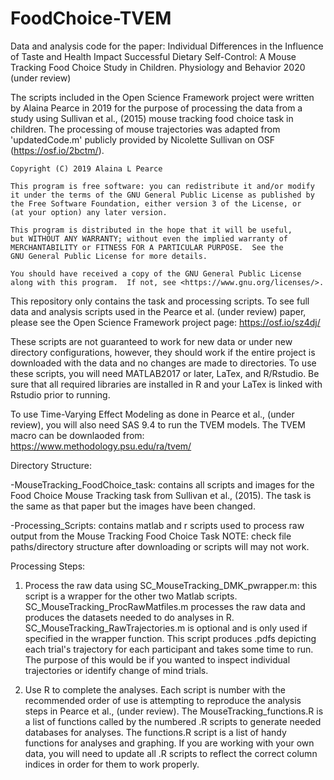 # FoodChoice-TVEM
Data and analysis code for the paper: Individual Differences in the Influence of Taste and Health Impact Successful Dietary Self-Control: A Mouse Tracking Food Choice Study in Children. Physiology and Behavior 2020 (under review)

The scripts included in the Open Science Framework project were written by Alaina Pearce in 2019 for the purpose of processing the data from a study using Sullivan et al., (2015) mouse tracking food choice task in children. The processing of mouse trajectories was adapted from 'updatedCode.m' publicly provided by Nicolette Sullivan on OSF (https://osf.io/2bctm/). 

    Copyright (C) 2019 Alaina L Pearce

    This program is free software: you can redistribute it and/or modify
    it under the terms of the GNU General Public License as published by
    the Free Software Foundation, either version 3 of the License, or
    (at your option) any later version.

    This program is distributed in the hope that it will be useful,
    but WITHOUT ANY WARRANTY; without even the implied warranty of
    MERCHANTABILITY or FITNESS FOR A PARTICULAR PURPOSE.  See the
    GNU General Public License for more details.

    You should have received a copy of the GNU General Public License
    along with this program.  If not, see <https://www.gnu.org/licenses/>.


This repository only contains the task and processing scripts. To see full data and analysis scripts used in the Pearce et al. (under review) paper, please see the Open Science Framework project page: https://osf.io/sz4dj/

These scripts are not guaranteed to work for new data or under new directory configurations, however, they should work if the entire project is downloaded with the data and no changes are made to directories. To use these scripts, you will need MATLAB2017 or later, LaTex, and R/Rstudio. Be sure that all required libraries are installed in R and your LaTex is linked with Rstudio prior to running. 

To use Time-Varying Effect Modeling as done in Pearce et al., (under review), you will also need SAS 9.4 to run the TVEM models. The TVEM macro can be downlaoded from: https://www.methodology.psu.edu/ra/tvem/

Directory Structure:

-MouseTracking_FoodChoice_task: contains all scripts and images for the Food Choice Mouse Tracking task from Sullivan et al., (2015). The task is the same as that paper but the images have been changed.

-Processing_Scripts: contains matlab and r scripts used to process raw output from the Mouse Tracking Food Choice Task
NOTE: check file paths/directory structure after downloading or scripts will may not work.

Processing Steps:
1) Process the raw data using SC_MouseTracking_DMK_pwrapper.m: this script is a wrapper for the other two Matlab scripts. SC_MouseTracking_ProcRawMatfiles.m processes the raw data and produces the datasets needed to do analyses in R. SC_MouseTracking_RawTrajectories.m is optional and is only used if specified in the wrapper function. This script produces .pdfs depicting each trial's trajectory for each participant and takes some time to run. The purpose of this would be if you wanted to inspect individual trajectories or identify change of mind trials.

2) Use R to complete the analyses. Each script is number with the recommended order of use is attempting to reproduce the analysis steps in Pearce et al., (under review). The MouseTracking_functions.R is a list of functions called by the numbered .R scripts to generate needed databases for analyses. The functions.R script is a list of handy functions for analyses and graphing. If you are working with your own data, you will need to update all .R scripts to reflect the correct column indices in order for them to work properly.
